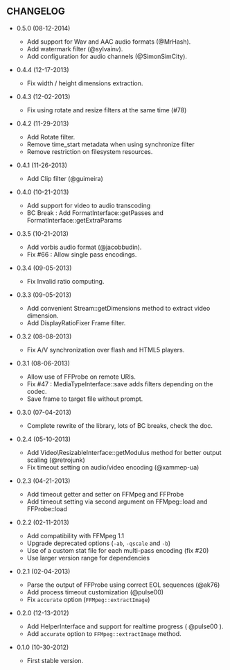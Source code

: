 CHANGELOG
---------

* 0.5.0 (08-12-2014)

  * Add support for Wav and AAC audio formats (@MrHash).
  * Add watermark filter (@sylvainv).
  * Add configuration for audio channels (@SimonSimCity).

* 0.4.4 (12-17-2013)

  * Fix width / height dimensions extraction.

* 0.4.3 (12-02-2013)

  * Fix using rotate and resize filters at the same time (#78)

* 0.4.2 (11-29-2013)

  * Add Rotate filter.
  * Remove time_start metadata when using synchronize filter
  * Remove restriction on filesystem resources.

* 0.4.1 (11-26-2013)

  * Add Clip filter (@guimeira)

* 0.4.0 (10-21-2013)

  * Add support for video to audio transcoding
  * BC Break : Add FormatInterface::getPasses and FormatInterface::getExtraParams

* 0.3.5 (10-21-2013)

  * Add vorbis audio format (@jacobbudin).
  * Fix #66 : Allow single pass encodings.

* 0.3.4 (09-05-2013)

  * Fix Invalid ratio computing.

* 0.3.3 (09-05-2013)

  * Add convenient Stream::getDimensions method to extract video dimension.
  * Add DisplayRatioFixer Frame filter.

* 0.3.2 (08-08-2013)

  * Fix A/V synchronization over flash and HTML5 players.

* 0.3.1 (08-06-2013)

  * Allow use of FFProbe on remote URIs.
  * Fix #47 : MediaTypeInterface::save adds filters depending on the codec.
  * Save frame to target file without prompt.

* 0.3.0 (07-04-2013)

  * Complete rewrite of the library, lots of BC breaks, check the doc.

* 0.2.4 (05-10-2013)

  * Add Video\ResizableInterface::getModulus method for better output scaling (@retrojunk)
  * Fix timeout setting on audio/video encoding (@xammep-ua)

* 0.2.3 (04-21-2013)

  * Add timeout getter and setter on FFMpeg and FFProbe
  * Add timeout setting via second argument on FFMpeg::load and FFProbe::load

* 0.2.2 (02-11-2013)

  * Add compatibility with FFMpeg 1.1
  * Upgrade deprecated options (`-ab`, `-qscale` and `-b`)
  * Use of a custom stat file for each multi-pass encoding (fix #20)
  * Use larger version range for dependencies

* 0.2.1 (02-04-2013)

  * Parse the output of FFProbe using correct EOL sequences (@ak76)
  * Add process timeout customization (@pulse00)
  * Fix `accurate` option (`FFMpeg::extractImage`)

* 0.2.0 (12-13-2012)

  * Add HelperInterface and support for realtime progress ( @pulse00 ).
  * Add `accurate` option to `FFMpeg::extractImage` method.

* 0.1.0 (10-30-2012)

  * First stable version.
